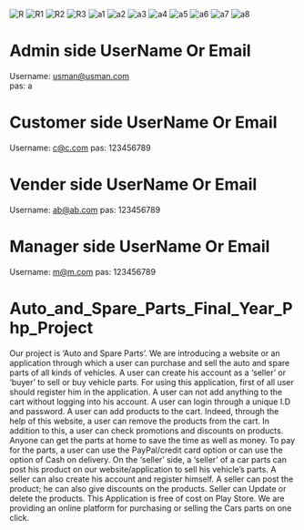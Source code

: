 ![R](https://user-images.githubusercontent.com/97385283/190892042-584873ac-992a-4c2c-ba97-1e8fcd7d7a6e.png)
![R1](https://user-images.githubusercontent.com/97385283/190892046-1103f5f0-66c1-4f25-a79c-878d3e2cedf8.png)
![R2](https://user-images.githubusercontent.com/97385283/190892047-e4625dfc-f942-451d-aa20-6b9aada50e4f.png)
![R3](https://user-images.githubusercontent.com/97385283/190892048-3d935f9f-10fc-4d9f-9d12-64bc7579bbd0.png)
![a1](https://user-images.githubusercontent.com/97385283/221353983-f4f1c55b-1943-43f7-915a-d7b832326b6f.png)
![a2](https://user-images.githubusercontent.com/97385283/221353985-4870f2e3-4676-48bf-b90d-56128f9f155e.png)
![a3](https://user-images.githubusercontent.com/97385283/221353986-9fbb4f5d-fbd2-4098-a302-8157e66afa78.png)
![a4](https://user-images.githubusercontent.com/97385283/221353989-beb10c37-f44d-4e0f-a963-952f23f46329.png)
![a5](https://user-images.githubusercontent.com/97385283/221353990-faf2cb08-5b9e-42e8-a55b-4c42880fc97a.png)
![a6](https://user-images.githubusercontent.com/97385283/221353991-60a28cc0-5397-4727-9be8-411c6f5241f8.png)
![a7](https://user-images.githubusercontent.com/97385283/221353992-1bb74532-7e5c-46d8-ab7b-4a9dac67c77e.png)
![a8](https://user-images.githubusercontent.com/97385283/221353994-d0b9eaf5-5737-4e17-8d03-228c5a65e36b.png)

# Admin side UserName Or Email 
Username: usman@usman.com   
pas: a

# Customer side UserName Or Email 
Username: c@c.com
pas: 123456789

# Vender side UserName Or Email 
Username: ab@ab.com 
pas: 123456789

# Manager side UserName Or Email 
Username: m@m.com 
pas: 123456789

# Auto_and_Spare_Parts_Final_Year_Php_Project
Our project is ‘Auto and Spare Parts’. We are introducing a website or an application through  which a user can purchase and sell the auto and spare parts of all kinds of vehicles. A user can  create his account as a ‘seller’ or ‘buyer’ to sell or buy vehicle parts. For using this application,  first of all user should register him in the application. A user can not add anything to the cart  without logging into his account. A user can login through a unique I.D and password. A user  can add products to the cart. Indeed, through the help of this website, a user can remove the products from the cart. In addition to this, a user can check promotions and discounts on  products. Anyone can get the parts at home to save the time as well as money. To pay for the  parts, a user can use the PayPal/credit card option or can use the option of Cash on delivery. On  the ‘seller’ side, a ‘seller’ of a car parts can post his product on our website/application to sell his vehicle’s parts. A seller can also create his account and register himself. A seller can post the  product; he can also give discounts on the products. Seller can Update or delete the products.  This Application is free of cost on Play Store. We are providing an online platform for  purchasing or selling the Cars parts on one click.
